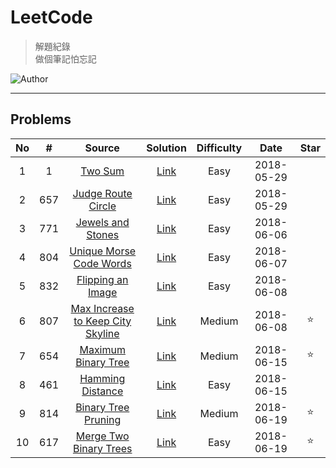 # LeetCode
> 解題紀錄    
> 做個筆記怕忘記  

![Author](https://img.shields.io/badge/Author-Junxiang-yellow.svg)
___
## Problems
| No    | #     | Source                                    | Solution        | Difficulty | Date       | Star  |
| :---: | :---: | :---------------------------------------: | :-------------: | :--------: | :--------: | :---: |
| 1     | 1     | [Two Sum][#1]                             | [Link](%231)    | Easy       | 2018-05-29 |
| 2     | 657   | [Judge Route Circle][#657]                | [Link](/%23657) | Easy       | 2018-05-29 |
| 3     | 771   | [Jewels and Stones][#771]                 | [Link](/%23771) | Easy       | 2018-06-06 |
| 4     | 804   | [Unique Morse Code Words][#804]           | [Link](/%23804) | Easy       | 2018-06-07 |
| 5     | 832   | [Flipping an Image][#832]                 | [Link](/%23832) | Easy       | 2018-06-08 |
| 6     | 807   | [Max Increase to Keep City Skyline][#807] | [Link](/%23807) | Medium     | 2018-06-08 | ⭐     |
| 7     | 654   | [Maximum Binary Tree][#654]               | [Link](/%23654) | Medium     | 2018-06-15 | ⭐     |
| 8     | 461   | [Hamming Distance][#461]                  | [Link](/%23461) | Easy       | 2018-06-15 |
| 9     | 814   | [Binary Tree Pruning][#814]               | [Link](/%23814) | Medium     | 2018-06-19 | ⭐     |
| 10    | 617   | [Merge Two Binary Trees][#617]            | [Link](/%23617) | Easy       | 2018-06-19 | ⭐     |


<!-- 參考 超連結 Source -->
[#1]: https://leetcode.com/problems/two-sum/description/
[#657]:https://leetcode.com/problems/judge-route-circle/description/ 
[#771]:https://leetcode.com/problems/jewels-and-stones/description/    
[#804]:https://leetcode.com/problems/unique-morse-code-words/description/
[#832]:https://leetcode.com/problems/flipping-an-image/description/
[#807]:https://leetcode.com/problems/max-increase-to-keep-city-skyline/description/
[#654]:https://leetcode.com/problems/maximum-binary-tree/description/
[#461]:https://leetcode.com/problems/hamming-distance/description/
[#814]:https://leetcode.com/problems/binary-tree-pruning/description/
[#617]:https://leetcode.com/problems/merge-two-binary-trees/description/